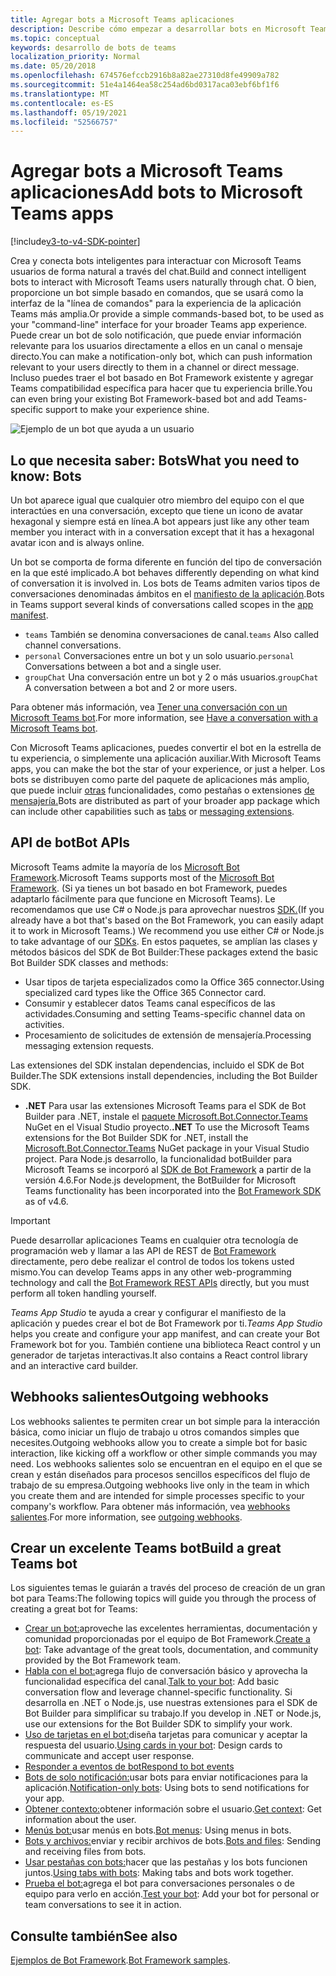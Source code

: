 ```yaml
---
title: Agregar bots a Microsoft Teams aplicaciones
description: Describe cómo empezar a desarrollar bots en Microsoft Teams
ms.topic: conceptual
keywords: desarrollo de bots de teams
localization_priority: Normal
ms.date: 05/20/2018
ms.openlocfilehash: 674576efccb2916b8a82ae27310d8fe49909a782
ms.sourcegitcommit: 51e4a1464ea58c254ad6bd0317aca03ebf6bf1f6
ms.translationtype: MT
ms.contentlocale: es-ES
ms.lasthandoff: 05/19/2021
ms.locfileid: "52566757"
---
```

# <a name="add-bots-to-microsoft-teams-apps"></a><span data-ttu-id="d8212-104">Agregar bots a Microsoft Teams aplicaciones</span><span class="sxs-lookup"><span data-stu-id="d8212-104">Add bots to Microsoft Teams apps</span></span>

[!include[v3-to-v4-SDK-pointer](~/includes/v3-to-v4-pointer-bots.md)]

<span data-ttu-id="d8212-105">Crea y conecta bots inteligentes para interactuar con Microsoft Teams usuarios de forma natural a través del chat.</span><span class="sxs-lookup"><span data-stu-id="d8212-105">Build and connect intelligent bots to interact with Microsoft Teams users naturally through chat.</span></span> <span data-ttu-id="d8212-106">O bien, proporcione un bot simple basado en comandos, que se usará como la interfaz de la "línea de comandos" para la experiencia de la aplicación Teams más amplia.</span><span class="sxs-lookup"><span data-stu-id="d8212-106">Or provide a simple commands-based bot, to be used as your "command-line" interface for your broader Teams app experience.</span></span> <span data-ttu-id="d8212-107">Puede crear un bot de solo notificación, que puede enviar información relevante para los usuarios directamente a ellos en un canal o mensaje directo.</span><span class="sxs-lookup"><span data-stu-id="d8212-107">You can make a notification-only bot, which can push information relevant to your users directly to them in a channel or direct message.</span></span> <span data-ttu-id="d8212-108">Incluso puedes traer el bot basado en Bot Framework existente y agregar Teams compatibilidad específica para hacer que tu experiencia brille.</span><span class="sxs-lookup"><span data-stu-id="d8212-108">You can even bring your existing Bot Framework-based bot and add Teams-specific support to make your experience shine.</span></span>

![Ejemplo de un bot que ayuda a un usuario](~/assets/images/bot_example.png)

## <a name="what-you-need-to-know-bots"></a><span data-ttu-id="d8212-110">Lo que necesita saber: Bots</span><span class="sxs-lookup"><span data-stu-id="d8212-110">What you need to know: Bots</span></span>

<span data-ttu-id="d8212-111">Un bot aparece igual que cualquier otro miembro del equipo con el que interactúes en una conversación, excepto que tiene un icono de avatar hexagonal y siempre está en línea.</span><span class="sxs-lookup"><span data-stu-id="d8212-111">A bot appears just like any other team member you interact with in a conversation except that it has a hexagonal avatar icon and is always online.</span></span>

<span data-ttu-id="d8212-112">Un bot se comporta de forma diferente en función del tipo de conversación en la que esté implicado.</span><span class="sxs-lookup"><span data-stu-id="d8212-112">A bot behaves differently depending on what kind of conversation it is involved in.</span></span> <span data-ttu-id="d8212-113">Los bots de Teams admiten varios tipos de conversaciones denominadas ámbitos en el [manifiesto de la aplicación](~/resources/schema/manifest-schema.md).</span><span class="sxs-lookup"><span data-stu-id="d8212-113">Bots in Teams support several kinds of conversations called scopes in the [app manifest](~/resources/schema/manifest-schema.md).</span></span>

* <span data-ttu-id="d8212-114">`teams` También se denomina conversaciones de canal.</span><span class="sxs-lookup"><span data-stu-id="d8212-114">`teams` Also called channel conversations.</span></span>
* <span data-ttu-id="d8212-115">`personal` Conversaciones entre un bot y un solo usuario.</span><span class="sxs-lookup"><span data-stu-id="d8212-115">`personal` Conversations between a bot and a single user.</span></span>
* <span data-ttu-id="d8212-116">`groupChat` Una conversación entre un bot y 2 o más usuarios.</span><span class="sxs-lookup"><span data-stu-id="d8212-116">`groupChat` A conversation between a bot and 2 or more users.</span></span>

<span data-ttu-id="d8212-117">Para obtener más información, vea [Tener una conversación con un Microsoft Teams bot](~/resources/bot-v3/bot-conversations/bots-conversations.md).</span><span class="sxs-lookup"><span data-stu-id="d8212-117">For more information, see [Have a conversation with a Microsoft Teams bot](~/resources/bot-v3/bot-conversations/bots-conversations.md).</span></span>

<span data-ttu-id="d8212-118">Con Microsoft Teams aplicaciones, puedes convertir el bot en la estrella de tu experiencia, o simplemente una aplicación auxiliar.</span><span class="sxs-lookup"><span data-stu-id="d8212-118">With Microsoft Teams apps, you can make the bot the star of your experience, or just a helper.</span></span> <span data-ttu-id="d8212-119">Los bots se distribuyen como parte del paquete de aplicaciones más amplio, que puede incluir [otras](~/tabs/what-are-tabs.md) funcionalidades, como pestañas o extensiones [de mensajería.](~/messaging-extensions/what-are-messaging-extensions.md)</span><span class="sxs-lookup"><span data-stu-id="d8212-119">Bots are distributed as part of your broader app package which can include other capabilities such as [tabs](~/tabs/what-are-tabs.md) or [messaging extensions](~/messaging-extensions/what-are-messaging-extensions.md).</span></span>

## <a name="bot-apis"></a><span data-ttu-id="d8212-120">API de bot</span><span class="sxs-lookup"><span data-stu-id="d8212-120">Bot APIs</span></span>

<span data-ttu-id="d8212-121">Microsoft Teams admite la mayoría de los [Microsoft Bot Framework](https://dev.botframework.com/).</span><span class="sxs-lookup"><span data-stu-id="d8212-121">Microsoft Teams supports most of the [Microsoft Bot Framework](https://dev.botframework.com/).</span></span> <span data-ttu-id="d8212-122">(Si ya tienes un bot basado en bot Framework, puedes adaptarlo fácilmente para que funcione en Microsoft Teams). Le recomendamos que use C# o Node.js para aprovechar nuestros [SDK.](/microsoftteams/platform/#pivot=sdk-tools)</span><span class="sxs-lookup"><span data-stu-id="d8212-122">(If you already have a bot that's based on the Bot Framework, you can easily adapt it to work in Microsoft Teams.) We recommend you use either C# or Node.js to take advantage of our [SDKs](/microsoftteams/platform/#pivot=sdk-tools).</span></span> <span data-ttu-id="d8212-123">En estos paquetes, se amplían las clases y métodos básicos del SDK de Bot Builder:</span><span class="sxs-lookup"><span data-stu-id="d8212-123">These packages extend the basic Bot Builder SDK classes and methods:</span></span>

* <span data-ttu-id="d8212-124">Usar tipos de tarjeta especializados como la Office 365 connector.</span><span class="sxs-lookup"><span data-stu-id="d8212-124">Using specialized card types like the Office 365 Connector card.</span></span>
* <span data-ttu-id="d8212-125">Consumir y establecer datos Teams canal específicos de las actividades.</span><span class="sxs-lookup"><span data-stu-id="d8212-125">Consuming and setting Teams-specific channel data on activities.</span></span>
* <span data-ttu-id="d8212-126">Procesamiento de solicitudes de extensión de mensajería.</span><span class="sxs-lookup"><span data-stu-id="d8212-126">Processing messaging extension requests.</span></span>

<span data-ttu-id="d8212-127">Las extensiones del SDK instalan dependencias, incluido el SDK de Bot Builder.</span><span class="sxs-lookup"><span data-stu-id="d8212-127">The SDK extensions install dependencies, including the Bot Builder SDK.</span></span>

* <span data-ttu-id="d8212-128">**.NET** Para usar las extensiones Microsoft Teams para el SDK de Bot Builder para .NET, instale el [paquete Microsoft.Bot.Connector.Teams](https://www.nuget.org/packages/Microsoft.Bot.Connector.Teams) NuGet en el Visual Studio proyecto.</span><span class="sxs-lookup"><span data-stu-id="d8212-128">**.NET** To use the Microsoft Teams extensions for the Bot Builder SDK for .NET, install the [Microsoft.Bot.Connector.Teams](https://www.nuget.org/packages/Microsoft.Bot.Connector.Teams) NuGet package in your Visual Studio project.</span></span> <span data-ttu-id="d8212-129">Para Node.js desarrollo, la funcionalidad botBuilder para Microsoft Teams se incorporó al [SDK de Bot Framework](https://github.com/microsoft/botframework-sdk) a partir de la versión 4.6.</span><span class="sxs-lookup"><span data-stu-id="d8212-129">For Node.js development, the BotBuilder for Microsoft Teams functionality has been incorporated into the [Bot Framework SDK](https://github.com/microsoft/botframework-sdk) as of v4.6.</span></span>

> [!IMPORTANT]
> <span data-ttu-id="d8212-130">Puede desarrollar aplicaciones Teams en cualquier otra tecnología de programación web y llamar a las API de REST de [Bot Framework](/bot-framework/rest-api/bot-framework-rest-overview) directamente, pero debe realizar el control de todos los tokens usted mismo.</span><span class="sxs-lookup"><span data-stu-id="d8212-130">You can develop Teams apps in any other web-programming technology and call the [Bot Framework REST APIs](/bot-framework/rest-api/bot-framework-rest-overview) directly, but you must perform all token handling yourself.</span></span>

<span data-ttu-id="d8212-131">*Teams App Studio* te ayuda a crear y configurar el manifiesto de la aplicación y puedes crear el bot de Bot Framework por ti.</span><span class="sxs-lookup"><span data-stu-id="d8212-131">*Teams App Studio* helps you create and configure your app manifest, and can create your Bot Framework bot for you.</span></span> <span data-ttu-id="d8212-132">También contiene una biblioteca React control y un generador de tarjetas interactivas.</span><span class="sxs-lookup"><span data-stu-id="d8212-132">It also contains a React control library and an interactive card builder.</span></span>

## <a name="outgoing-webhooks"></a><span data-ttu-id="d8212-133">Webhooks salientes</span><span class="sxs-lookup"><span data-stu-id="d8212-133">Outgoing webhooks</span></span>

<span data-ttu-id="d8212-134">Los webhooks salientes te permiten crear un bot simple para la interacción básica, como iniciar un flujo de trabajo u otros comandos simples que necesites.</span><span class="sxs-lookup"><span data-stu-id="d8212-134">Outgoing webhooks allow you to create a simple bot for basic interaction, like kicking off a workflow or other simple commands you may need.</span></span> <span data-ttu-id="d8212-135">Los webhooks salientes solo se encuentran en el equipo en el que se crean y están diseñados para procesos sencillos específicos del flujo de trabajo de su empresa.</span><span class="sxs-lookup"><span data-stu-id="d8212-135">Outgoing webhooks live only in the team in which you create them and are intended for simple processes specific to your company's workflow.</span></span> <span data-ttu-id="d8212-136">Para obtener más información, vea [webhooks salientes](~/webhooks-and-connectors/how-to/add-outgoing-webhook.md).</span><span class="sxs-lookup"><span data-stu-id="d8212-136">For more information, see [outgoing webhooks](~/webhooks-and-connectors/how-to/add-outgoing-webhook.md).</span></span>

## <a name="build-a-great-teams-bot"></a><span data-ttu-id="d8212-137">Crear un excelente Teams bot</span><span class="sxs-lookup"><span data-stu-id="d8212-137">Build a great Teams bot</span></span>

<span data-ttu-id="d8212-138">Los siguientes temas le guiarán a través del proceso de creación de un gran bot para Teams:</span><span class="sxs-lookup"><span data-stu-id="d8212-138">The following topics will guide you through the process of creating a great bot for Teams:</span></span>

* <span data-ttu-id="d8212-139">[Crear un bot:](~/resources/bot-v3/bots-create.md)aproveche las excelentes herramientas, documentación y comunidad proporcionadas por el equipo de Bot Framework.</span><span class="sxs-lookup"><span data-stu-id="d8212-139">[Create a bot](~/resources/bot-v3/bots-create.md): Take advantage of the great tools, documentation, and community provided by the Bot Framework team.</span></span>
* <span data-ttu-id="d8212-140">[Habla con el bot:](~/resources/bot-v3/bot-conversations/bots-conversations.md)agrega flujo de conversación básico y aprovecha la funcionalidad específica del canal.</span><span class="sxs-lookup"><span data-stu-id="d8212-140">[Talk to your bot](~/resources/bot-v3/bot-conversations/bots-conversations.md): Add basic conversation flow and leverage channel-specific functionality.</span></span> <span data-ttu-id="d8212-141">Si desarrolla en .NET o Node.js, use nuestras extensiones para el SDK de Bot Builder para simplificar su trabajo.</span><span class="sxs-lookup"><span data-stu-id="d8212-141">If you develop in .NET or Node.js, use our extensions for the Bot Builder SDK to simplify your work.</span></span>
* <span data-ttu-id="d8212-142">[Uso de tarjetas en el bot:](~/resources/bot-v3/bots-cards.md)diseña tarjetas para comunicar y aceptar la respuesta del usuario.</span><span class="sxs-lookup"><span data-stu-id="d8212-142">[Using cards in your bot](~/resources/bot-v3/bots-cards.md): Design cards to communicate and accept user response.</span></span>
* [<span data-ttu-id="d8212-143">Responder a eventos de bot</span><span class="sxs-lookup"><span data-stu-id="d8212-143">Respond to bot events</span></span>](~/resources/bot-v3/bots-notifications.md)
* <span data-ttu-id="d8212-144">[Bots de solo notificación:](~/resources/bot-v3/bots-notification-only.md)usar bots para enviar notificaciones para la aplicación.</span><span class="sxs-lookup"><span data-stu-id="d8212-144">[Notification-only bots](~/resources/bot-v3/bots-notification-only.md): Using bots to send notifications for your app.</span></span>
* <span data-ttu-id="d8212-145">[Obtener contexto:](~/resources/bot-v3/bots-context.md)obtener información sobre el usuario.</span><span class="sxs-lookup"><span data-stu-id="d8212-145">[Get context](~/resources/bot-v3/bots-context.md): Get information about the user.</span></span>
* <span data-ttu-id="d8212-146">[Menús bot:](~/resources/bot-v3/bots-menus.md)usar menús en bots.</span><span class="sxs-lookup"><span data-stu-id="d8212-146">[Bot menus](~/resources/bot-v3/bots-menus.md): Using menus in bots.</span></span>
* <span data-ttu-id="d8212-147">[Bots y archivos:](~/resources/bot-v3/bots-files.md)enviar y recibir archivos de bots.</span><span class="sxs-lookup"><span data-stu-id="d8212-147">[Bots and files](~/resources/bot-v3/bots-files.md): Sending and receiving files from bots.</span></span>
* <span data-ttu-id="d8212-148">[Usar pestañas con bots:](~/resources/bot-v3/bots-with-tabs.md)hacer que las pestañas y los bots funcionen juntos.</span><span class="sxs-lookup"><span data-stu-id="d8212-148">[Using tabs with bots](~/resources/bot-v3/bots-with-tabs.md): Making tabs and bots work together.</span></span>
* <span data-ttu-id="d8212-149">[Prueba el bot:](~/resources/bot-v3/bots-test.md)agrega el bot para conversaciones personales o de equipo para verlo en acción.</span><span class="sxs-lookup"><span data-stu-id="d8212-149">[Test your bot](~/resources/bot-v3/bots-test.md): Add your bot for personal or team conversations to see it in action.</span></span>

## <a name="see-also"></a><span data-ttu-id="d8212-150">Consulte también</span><span class="sxs-lookup"><span data-stu-id="d8212-150">See also</span></span>

<span data-ttu-id="d8212-151">[Ejemplos de Bot Framework](https://github.com/Microsoft/BotBuilder-Samples/blob/master/README.md).</span><span class="sxs-lookup"><span data-stu-id="d8212-151">[Bot Framework samples](https://github.com/Microsoft/BotBuilder-Samples/blob/master/README.md).</span></span>